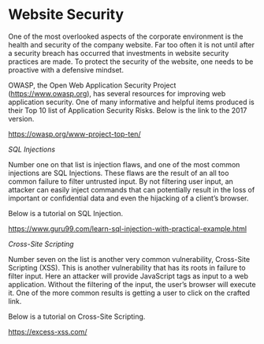 # Website Security 

One of the most overlooked aspects of the corporate environment is the health and security of the company website. Far too often it is not until after a security breach has occurred that investments in website security practices are made. To protect the security of the website, one needs to be proactive with a defensive mindset. <br> 

OWASP, the Open Web Application Security Project (https://www.owasp.org), has several resources for improving web application security. One of many informative and
helpful items produced is their Top 10 list of Application Security Risks. Below is the link to the 2017 version. <br>

https://owasp.org/www-project-top-ten/ <br>

<i>SQL Injections</i> <br>

Number one on that list is injection flaws, and one of the most common injections are SQL Injections. These flaws are the result of an all too common failure to filter untrusted input. By not filtering user input, an attacker can easily inject commands that can potentially result in the loss of important or confidential data and even the hijacking of a client’s browser. <br>

Below is a tutorial on SQL Injection. <br>

https://www.guru99.com/learn-sql-injection-with-practical-example.html <br>

<i>Cross-Site Scripting</i> <br>

Number seven on the list is another very common vulnerability, Cross-Site Scripting (XSS). This is another vulnerability that has its roots in failure to filter input. Here an attacker will provide JavaScript tags as input to a web application. Without the filtering of the input, the user’s browser will execute it. One of the more common results is getting a user to click on the crafted link. <br>

Below is a tutorial on Cross-Site Scripting. <br>

https://excess-xss.com/